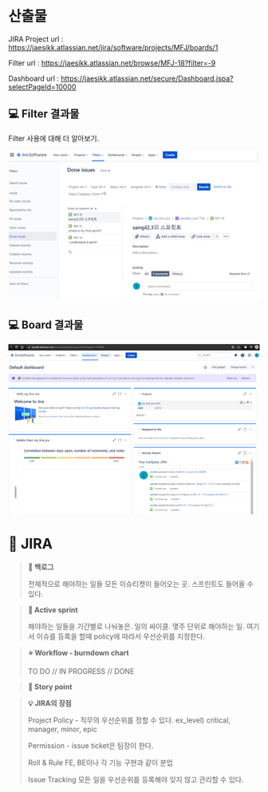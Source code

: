 # 산출물

JIRA Project url : https://jaesikk.atlassian.net/jira/software/projects/MFJ/boards/1

Filter url : https://jaesikk.atlassian.net/browse/MFJ-18?filter=-9

Dashboard url : https://jaesikk.atlassian.net/secure/Dashboard.jspa?selectPageId=10000

## :computer: Filter 결과물

Filter 사용에 대해 더 알아보기.

![image-20210630171920655](README.assets/image-20210630171920655.png)

## :computer: Board 결과물

![image-20210630171716547](README.assets/image-20210630171716547.png)

# :notebook: JIRA

> **:baby_bottle: 백로그**
>
> 전체적으로 해야하는 일들
> 모든 이슈티켓이 들어오는 곳.
> 스프린트도 들어올 수 있다.

> **:baby_bottle: Active sprint**
>
> 해야하는 일들을 기간별로 나눠놓은.
> 일의 싸이클.
> 몇주 단위로 해야하는 일.
> 여기서 이슈를 등록을 할때 policy에 따라서 우선순위를 지정한다.

> **:star: Workflow - burndown chart**
>
> TO DO // IN PROGRESS // DONE

> **:snail: Story point**

>**:bulb: JIRA의 장점**
>
>Project Policy - 직무의 우선순위를 정할 수 있다.
>	ex_level) critical, manager, minor, epic
>
>Permission - issue ticket은 팀장이 한다.
>
>Roll & Rule
>	FE, BE이나 각 기능 구현과 같이 분업
>
>Issue Tracking
>	모든 일을 우선순위를 등록해야 잊지 않고 관리할 수 있다.

